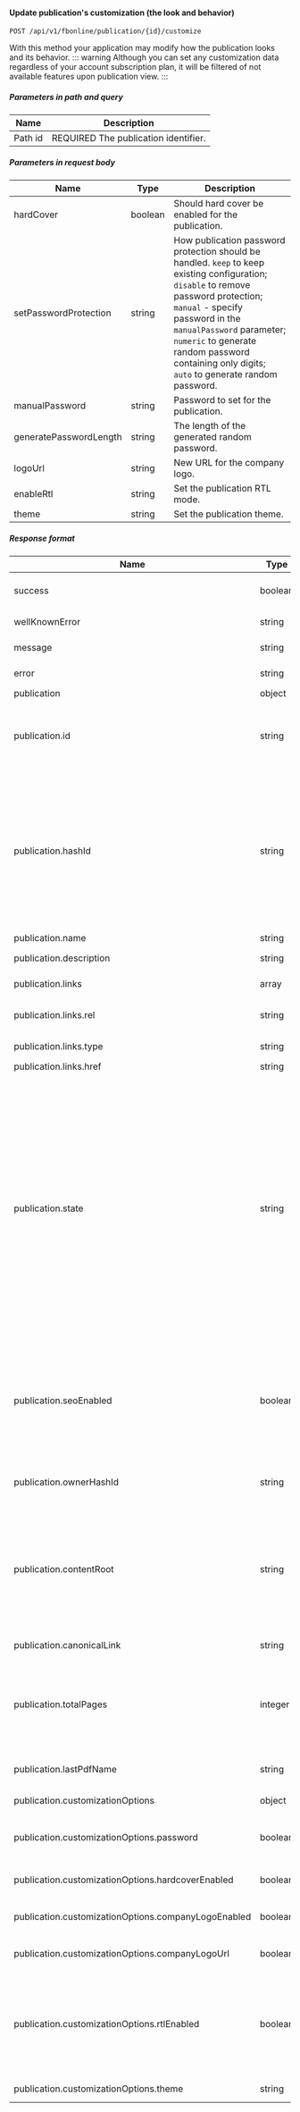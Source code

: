 #### Update publication's customization (the look and behavior)
`POST /api/v1/fbonline/publication/{id}/customize`

With this method your application may modify how the publication looks and its behavior.
::: warning
Although you can set any customization data regardless of your account subscription plan, it will be filtered of not available features upon publication view. 
:::
##### Parameters in path and query
|Name|Description|
|-|-|
|<Badge>Path</Badge> id|<Badge>REQUIRED</Badge> The publication identifier.|
##### Parameters in request body
|Name|Type|Description|
|-|-|-|
|hardCover|boolean|Should hard cover be enabled for the publication.|
|setPasswordProtection|string|How publication password protection should be handled. `keep` to keep existing configuration; `disable` to remove password protection; `manual` - specify password in the `manualPassword` parameter; `numeric` to generate random password containing only digits; `auto` to generate random password.|
|manualPassword|string|Password to set for the publication.|
|generatePasswordLength|string|The length of the generated random password.|
|logoUrl|string|New URL for the company logo.|
|enableRtl|string|Set the publication RTL mode.|
|theme|string|Set the publication theme.|
##### Response format
|Name|Type|Description|
|-|-|-|
|success|boolean|Indicates if your request has been successful or not.|
|wellKnownError|string|Machine-readable error code.|
|message|string|Human-readable error message.|
|error|string|Detailed error code.|
|publication|object||
|publication.id|string|Publication unique identifier. This one will never change whatever you do with the publication.|
|publication.hashId|string|Publication identifier for URLs. Although it is automatically assigned to all publications  it may change with the help of our support team, so you should not rely on this as a valid/unique publication identifier.|
|publication.name|string|Publication name.|
|publication.description|string|Publication description.|
|publication.links|array|A set of HATEOAS links.|
|publication.links.rel|string|Kind of relation with linked resource.|
|publication.links.type|string|HTTP method to use with this link.|
|publication.links.href|string|Link URL.|
|publication.state|string|Publication status. It may consist of any combination (comma separated) of the following values:  `Trashed` - publication was moved to trash, restoration possible;  `Deleted` - publication was irreversibly deleted;  `CompletedAllStages` - publication has at least one source that converted successfully;  `HasContent`, `Empty`, `Published` - internally used statuses, do not rely on them.|
|publication.seoEnabled|boolean|Is SEO optimization enabled for the publication. That means web search indexing engines will see text  content of your publication and is will appear in our sitemap.|
|publication.ownerHashId|string|Publication owner identifier. You would probably never need it.|
|publication.contentRoot|string|Base URL for all publication assets. Files there are not public, so you cannot access them without viewing actual publication (when it is allowed by publication's security policy).|
|publication.canonicalLink|string|Canonical URL of the publication.|
|publication.totalPages|integer|Total number of pages in the publication. This will have valid value once the publication source has completely converted.|
|publication.lastPdfName|string|The filename of the latest uploaded PDF source file.|
|publication.customizationOptions|object|Publication looks & behavior settings.|
|publication.customizationOptions.password|boolean|Password for password-protected publications.|
|publication.customizationOptions.hardcoverEnabled|boolean|Is hardcover enabled for the publication.|
|publication.customizationOptions.companyLogoEnabled|boolean|Is company logo display enabled for the publications.|
|publication.customizationOptions.companyLogoUrl|boolean|URL which is open on company logo clicks.|
|publication.customizationOptions.rtlEnabled|boolean|Is publication in RTL mode (this is designed for Hebrew and Arabic publications, where page flipping direction and controls layout must be reversed).|
|publication.customizationOptions.theme|string|Selected skin for the publication.|
